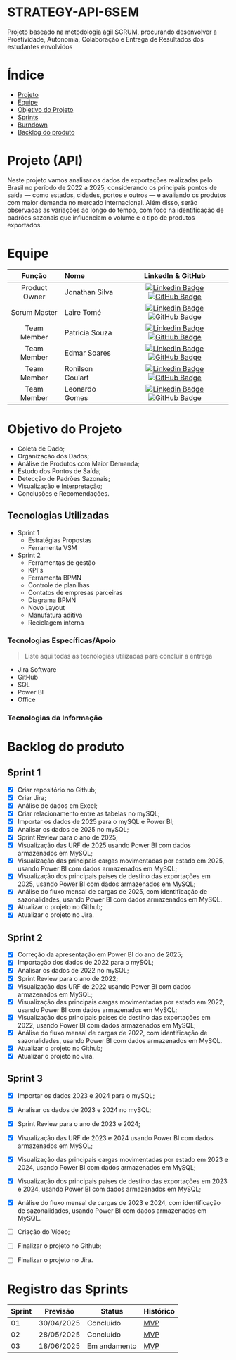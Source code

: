 # STRATEGY-API-6SEM


Projeto baseado na metodologia ágil SCRUM, procurando desenvolver a Proatividade, Autonomia, Colaboração e Entrega de Resultados dos estudantes envolvidos

# Índice
* [Projeto](#projeto-template)
* [Equipe](#equipe)
* [Objetivo do Projeto](#objetivo-do-projeto)
* [Sprints](#Sprints)
* [Burndown](#Burndown)
* [Backlog do produto](#Backlog-do-produto)

# Projeto (API) 
Neste projeto vamos analisar os dados de exportações realizadas pelo Brasil no período de 2022 a 2025, considerando os principais pontos de saída — como estados, cidades, portos e outros — e avaliando os produtos com maior demanda no mercado internacional. Além disso, serão observadas as variações ao longo do tempo, com foco na identificação de padrões sazonais que influenciam o volume e o tipo de produtos exportados.

# Equipe
|    Função     | Nome                                  |                                                                                                                                                      LinkedIn & GitHub                                                                                                                                                      |
| :-----------: | :------------------------------------ | :-------------------------------------------------------------------------------------------------------------------------------------------------------------------------------------------------------------------------------------------------------------------------------------------------------------------------: |
| Product Owner |   Jonathan Silva        | [![Linkedin Badge](https://img.shields.io/badge/Linkedin-blue?style=flat-square&logo=Linkedin&logoColor=white)](https://www.linkedin.com/in/jonathan-silva-a46380185?utm_source=share&utm_campaign=share_via&utm_content=profile&utm_medium=ios_app) [![GitHub Badge](https://img.shields.io/badge/GitHub-111217?style=flat-square&logo=github&logoColor=white)](https://github.com/JonathanChristiandaSilva)     |                 |
| Scrum Master  | Laire Tomé |      [![Linkedin Badge](https://img.shields.io/badge/Linkedin-blue?style=flat-square&logo=Linkedin&logoColor=white)](https://www.linkedin.com/in/laire-tom%C3%A9-815aa822b?utm_source=share&utm_campaign=share_via&utm_content=profile&utm_medium=android_app) [![GitHub Badge](https://img.shields.io/badge/GitHub-111217?style=flat-square&logo=github&logoColor=white)](https://github.com/LaireTome)     |
| Team Member   | Patricia Souza              |         [![Linkedin Badge](https://img.shields.io/badge/Linkedin-blue?style=flat-square&logo=Linkedin&logoColor=white)](https://www.linkedin.com/in/patr%C3%ADcia-de-lima-moraes-souza-021579188?utm_source=share&utm_campaign=share_via&utm_content=profile&utm_medium=android_app) [![GitHub Badge](https://img.shields.io/badge/GitHub-111217?style=flat-square&logo=github&logoColor=white)](https://github.com/Patylmsouza)        |
|  Team Member  | Edmar Soares                 |         [![Linkedin Badge](https://img.shields.io/badge/Linkedin-blue?style=flat-square&logo=Linkedin&logoColor=white)](https://www.google.com) [![GitHub Badge](https://img.shields.io/badge/GitHub-111217?style=flat-square&logo=github&logoColor=white)](https://github.com/edmarsoaressantos)        |
|  Team Member  | Ronilson Goulart                 |    [![Linkedin Badge](https://img.shields.io/badge/Linkedin-blue?style=flat-square&logo=Linkedin&logoColor=white)](https://br.linkedin.com/in/ronilson-goulart-030341241) [![GitHub Badge](https://img.shields.io/badge/GitHub-111217?style=flat-square&logo=github&logoColor=white)](https://github.com/RGoulart93)   |
|  Team Member  | Leonardo Gomes       |           [![Linkedin Badge](https://img.shields.io/badge/Linkedin-blue?style=flat-square&logo=Linkedin&logoColor=white)](https://www.linkedin.com/in/leonardo-gomess) [![GitHub Badge](https://img.shields.io/badge/GitHub-111217?style=flat-square&logo=github&logoColor=white)](https://github.com/leogomes51)          |

# Objetivo do Projeto

* Coleta de Dado;
* Organização dos Dados;
* Análise de Produtos com Maior Demanda;
* Estudo dos Pontos de Saída;
* Detecção de Padrões Sazonais;
* Visualização e Interpretação;
* Conclusões e Recomendações.

## Tecnologias Utilizadas
- Sprint 1
  - Estratégias Propostas
  - Ferramenta VSM
- Sprint 2
  - Ferramentas de gestão
  - KPI's
  - Ferramenta BPMN
  - Controle de planilhas
  - Contatos de empresas parceiras
  - Diagrama BPMN
  - Novo Layout
  - Manufatura aditiva
  - Reciclagem interna

 ### Tecnologias Específicas/Apoio
 > Liste aqui todas as tecnologias utilizadas para concluir a entrega
  * Jira Software
  * GitHub
  * SQL
  * Power BI
  * Office

 ### Tecnologias da Informação



# Backlog do produto

## Sprint 1
- [x] Criar repositório no Github;
- [x] Criar Jira;
- [x] Análise de dados em Excel;
- [x] Criar relacionamento entre as tabelas no mySQL;
- [x] Importar os dados de 2025 para o mySQL e Power BI;
- [x] Analisar os dados de 2025 no mySQL;
- [x] Sprint Review para o ano de 2025;
- [x] Visualização das URF de 2025 usando Power BI com dados armazenados em MySQL;
- [x] Visualização das principais cargas movimentadas por estado em 2025, usando Power BI com dados armazenados em MySQL;
- [x] Visualização dos principais países de destino das exportações em 2025, usando Power BI com dados armazenados em MySQL;
- [x] Análise do fluxo mensal de cargas de 2025, com identificação de sazonalidades, usando Power BI com dados armazenados em MySQL.
- [x] Atualizar o projeto no Github;
- [x] Atualizar o projeto no Jira.

## Sprint 2
- [x] Correção da apresentação em Power BI do ano de 2025;
- [x] Importação dos dados de 2022 para o mySQL;
- [x] Analisar os dados de 2022 no mySQL;
- [x] Sprint Review para o ano de 2022;
- [x] Visualização das URF de 2022 usando Power BI com dados armazenados em MySQL;
- [x] Visualização das principais cargas movimentadas por estado em 2022, usando Power BI com dados armazenados em MySQL;
- [x] Visualização dos principais países de destino das exportações em 2022, usando Power BI com dados armazenados em MySQL;
- [x] Análise do fluxo mensal de cargas de 2022, com identificação de sazonalidades, usando Power BI com dados armazenados em MySQL.
- [x] Atualizar o projeto no Github;
- [x] Atualizar o projeto no Jira.
      
## Sprint 3
- [x] Importar os dados 2023 e 2024 para o mySQL;
- [x] Analisar os dados de 2023 e 2024 no mySQL;
- [x] Sprint Review para o ano de 2023 e 2024;
- [x] Visualização das URF de 2023 e 2024 usando Power BI com dados armazenados em MySQL;
- [x] Visualização das principais cargas movimentadas por estado em 2023 e 2024, usando Power BI com dados armazenados em MySQL;
- [x] Visualização dos principais países de destino das exportações em 2023 e 2024, usando Power BI com dados armazenados em MySQL;
- [x] Análise do fluxo mensal de cargas de 2023 e 2024, com identificação de sazonalidades, usando Power BI com dados armazenados em MySQL.
- [ ] Criação do Vídeo;
- [ ] Finalizar o projeto no Github;
- [ ] Finalizar o projeto no Jira.
      

# Registro das Sprints

Sprint | Previsão | Status| Histórico|
|------|--------|------|--------|
|01 | 30/04/2025 | Concluído| [MVP](https://) | 
|02|  28/05/2025| Concluído|[MVP](https://) | 
|03| 18/06/2025 | Em andamento|[MVP](https://) |   
